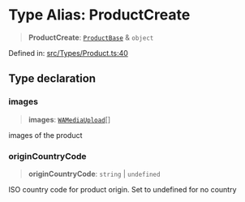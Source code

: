 # Type Alias: ProductCreate

> **ProductCreate**: [`ProductBase`](ProductBase.md) & `object`

Defined in: [src/Types/Product.ts:40](https://github.com/Fokusdotid/Baileys/blob/d7495b24bcd136e35724329fba661cfcc0bc8eed/src/Types/Product.ts#L40)

## Type declaration

### images

> **images**: [`WAMediaUpload`](WAMediaUpload.md)[]

images of the product

### originCountryCode

> **originCountryCode**: `string` \| `undefined`

ISO country code for product origin. Set to undefined for no country
